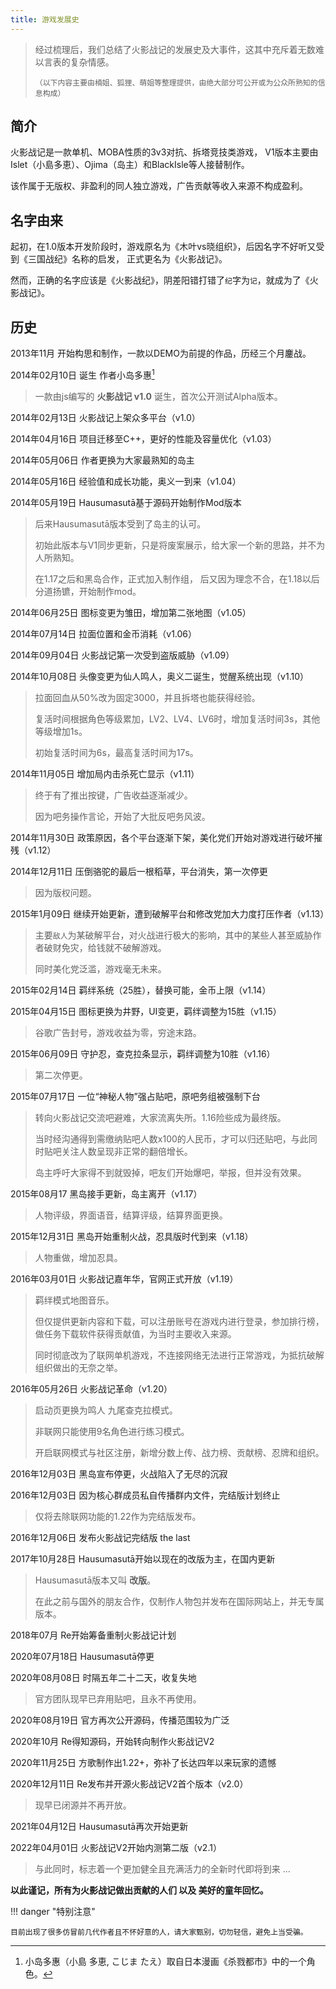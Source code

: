 ```yaml
---
title: 游戏发展史
---
```


> 经过梳理后，我们总结了火影战记的发展史及大事件，这其中充斥着无数难以言表的复杂情感。
>
> `（以下内容主要由楠姐、狐狸、萌姐等整理提供，由绝大部分可公开或为公众所熟知的信息构成）`

## 简介

火影战记是一款单机、MOBA性质的3v3对抗、拆塔竞技类游戏，
V1版本主要由Islet（小島多恵）、Ojima（岛主）和BlackIsle等人接替制作。

该作属于无版权、非盈利的同人独立游戏，广告贡献等收入来源不构成盈利。

## 名字由来

起初，在1.0版本开发阶段时，游戏原名为《木叶vs晓组织》，后因名字不好听又受到《三国战纪》名称的启发，
正式更名为《火影战记》。

然而，正确的名字应该是《火影战纪》，阴差阳错打错了`纪`字为`记`，就成为了《火影战记》。

## 历史

2013年11月 开始构思和制作，一款以DEMO为前提的作品，历经三个月鏖战。

2014年02月10日 诞生 作者小岛多惠[^1]
> 一款由js编写的 __火影战记 v1.0__ 诞生，首次公开测试Alpha版本。

2014年02月13日 火影战记上架众多平台（v1.0）

2014年04月16日 项目迁移至C++，更好的性能及容量优化（v1.03）

2014年05月06日 作者更换为大家最熟知的岛主

2014年05月16日 经验值和成长功能，奥义一到来（v1.04）

2014年05月19日 Hausumasutā基于源码开始制作Mod版本
> 后来Hausumasutā版本受到了岛主的认可。
>
> 初始此版本与V1同步更新，只是将废案展示，给大家一个新的思路，并不为人所熟知。
>
> 在1.17之后和黑岛合作，正式加入制作组，
> 后又因为理念不合，在1.18以后分道扬镳，开始制作mod。

2014年06月25日 图标变更为雏田，增加第二张地图（v1.05）

2014年07月14日 拉面位置和金币消耗（v1.06）

2014年09月04日 火影战记第一次受到盗版威胁（v1.09）

2014年10月08日 头像变更为仙人鸣人，奥义二诞生，觉醒系统出现（v1.10）
> 拉面回血从50%改为固定3000，并且拆塔也能获得经验。
>
> 复活时间根据角色等级累加，LV2、LV4、LV6时，增加复活时间3s，其他等级增加1s。
>
> 初始复活时间为6s，最高复活时间为17s。

2014年11月05日 增加局内击杀死亡显示（v1.11）
> 终于有了推出按键，广告收益逐渐减少。
>
> 因为吧务操作言论，开始了大批反吧务风波。

2014年11月30日 政策原因，各个平台逐渐下架，美化党们开始对游戏进行破坏摧残（v1.12）

2014年12月11日 压倒骆驼的最后一根稻草，平台消失，第一次停更
> 因为版权问题。

2015年1月09日 继续开始更新，遭到破解平台和修改党加大力度打压作者（v1.13）
> 主要`敌人`为某破解平台，对火战进行极大的影响，其中的某些人甚至威胁作者破财免灾，给钱就不破解游戏。
>
> 同时美化党泛滥，游戏毫无未来。

2015年02月14日 羁绊系统（25胜），替换可能，金币上限（v1.14）

2015年04月15日 图标更换为井野，UI变更，羁绊调整为15胜（v1.15）
> 谷歌广告封号，游戏收益为零，穷途末路。

2015年06月09日 守护忍，查克拉条显示，羁绊调整为10胜（v1.16）
> 第二次停更。

2015年07月17日 一位“神秘人物”强占贴吧，原吧务组被强制下台
> 转向火影战记交流吧避难，大家流离失所。1.16险些成为最终版。
>
> 当时经沟通得到需缴纳贴吧人数x100的人民币，才可以归还贴吧，与此同时贴吧关注人数呈现非正常的翻倍增长。
>
> 岛主呼吁大家得不到就毁掉，吧友们开始爆吧，举报，但并没有效果。

2015年08月17 黑岛接手更新，岛主离开（v1.17）
> 人物评级，界面语音，结算评级，结算界面更换。

2015年12月31日 黑岛开始重制火战，忍具版时代到来（v1.18）
> 人物重做，增加忍具。

2016年03月01日 火影战记嘉年华，官网正式开放（v1.19）
> 羁绊模式地图音乐。
>
> 但仅提供更新内容和下载，可以注册账号在游戏内进行登录，参加排行榜，做任务下载软件获得贡献值，为当时主要收入来源。
>
> 同时彻底改为了联网单机游戏，不连接网络无法进行正常游戏，为抵抗破解组织做出的无奈之举。

2016年05月26日 火影战记革命（v1.20）
> 启动页更换为鸣人 九尾查克拉模式。
>
> 非联网只能使用9名角色进行练习模式。
>
> 开启联网模式与社区注册，新增分数上传、战力榜、贡献榜、忍牌和组织。

2016年12月03日 黑岛宣布停更，火战陷入了无尽的沉寂

2016年12月03日 因为核心群成员私自传播群内文件，完结版计划终止
> 仅将去除联网功能的1.22作为完结版发布。

2016年12月06日 发布火影战记完结版 the last

2017年10月28日 Hausumasutā开始以现在的改版为主，在国内更新
> Hausumasutā版本又叫 __改版__。
>
> 在此之前与国外的朋友合作，仅制作人物包并发布在国际网站上，并无专属版本。

2018年07月 Re开始筹备重制火影战记计划

2020年07月18日 Hausumasutā停更

2020年08月08日 时隔五年二十二天，收复失地
> 官方团队现早已弃用贴吧，且永不再使用。

2020年08月19日 官方再次公开源码，传播范围较为广泛

2020年10月 Re得知源码，开始转向制作火影战记V2

2020年11月25日 方歌制作出1.22+，弥补了长达四年以来玩家的遗憾

2020年12月11日 Re发布并开源火影战记V2首个版本（v2.0）
> 现早已闭源并不再开放。

2021年04月12日 Hausumasutā再次开始更新

2022年04月01日 火影战记V2开始内测第二版（v2.1）
> 与此同时，标志着一个更加健全且充满活力的全新时代即将到来 ...


__以此谨记，所有为火影战记做出贡献的人们 以及 美好的童年回忆。__


!!! danger "特别注意"

    目前出现了很多仿冒前几代作者且不怀好意的人，请大家甄别，切勿轻信，避免上当受骗。


[^1]:
    小岛多惠（小島 多恵, こじま たえ）取自日本漫画《杀戮都市》中的一个角色。
